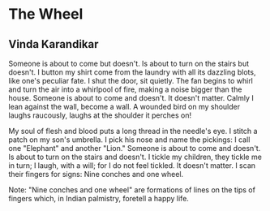 # The Wheel
## Vinda Karandikar
Someone is about to come but doesn't. Is about
to turn on the stairs but doesn't.
I button my shirt
come from the laundry with all its dazzling blots,
like one's peculiar fate.
I shut the door, sit quietly.
The fan begins to whirl
and turn the air into a whirlpool of fire,
making a noise bigger than the house.
Someone is about to come and doesn't.
It doesn't matter.
Calmly I lean against the wall,
become a wall.
A wounded bird on my shoulder laughs raucously,
laughs at the shoulder it perches on!

My soul of flesh and blood puts a long thread in the needle's eye.
I stitch a patch on my son's umbrella.
I pick his nose and name the pickings:
I call one "Elephant" and another "Lion."
Someone is about to come and doesn't. Is about
to turn on the stairs and doesn't.
I tickle my children,
they tickle me in turn; I laugh,
with a will; for I do not feel tickled.
It doesn't matter.
I scan their fingers for signs:
Nine conches and one wheel.



Note: "Nine conches and one wheel" are formations of lines on the tips of
fingers which, in Indian palmistry, foretell a happy life.